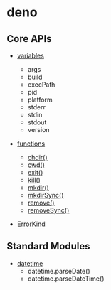 #	deno

##	Core APIs

*	[variables](variables.md)
	*   args
	*   build
	*   execPath
	*   pid
	*   platform
	*   stderr
	*   stdin 
	*   stdout
	*   version

*	[functions](functions.md)
	* [chdir()](functions.md#chdir)
	* [cwd()](functions.md#cwd)
	* [exit()](functions.md#exit)
	* [kill()](functions.md#kill)
	* [mkdir()](functions.md#mkdir)
	* [mkdirSync()](functions.md#mkdirsync)
	* [remove()](functions.md#remove)
	* [removeSync()](functions.md#removesync)

*	[ErrorKind](ErrorKind.md)

##	Standard Modules

*	[datetime](datetime.md)
	*	datetime.parseDate()
	*	datetime.parseDateTime()